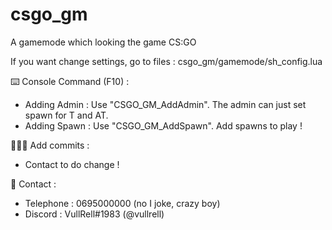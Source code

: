 # csgo_gm
A gamemode which looking the game CS:GO

If you want change settings, go to files : csgo_gm/gamemode/sh_config.lua

⌨️ Console Command (F10) :
- Adding Admin : Use "CSGO_GM_AddAdmin". The admin can just set spawn for T and AT.
- Adding Spawn : Use "CSGO_GM_AddSpawn". Add spawns to play !

👩🏽‍💻 Add commits :
- Contact to do change !

    
📱 Contact :
- Telephone : 0695000000 (no I joke, crazy boy)
- Discord : VullRell#1983 (@vullrell)
